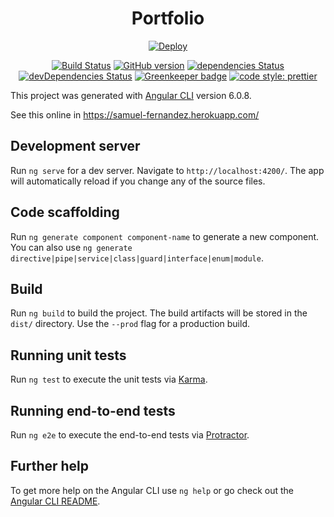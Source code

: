 <div align="center">
   <h1>Portfolio</h1>

[![Deploy](https://www.herokucdn.com/deploy/button.svg)](https://heroku.com/deploy)

[![Build Status](https://travis-ci.org/samuelfernandez/portfolio.svg?branch=master)](https://travis-ci.org/samuelfernandez/portfolio)
[![GitHub version](https://badge.fury.io/gh/samuelfernandez%2Fportfolio.svg)](https://badge.fury.io/gh/samuelfernandez%2Fportfolio)
[![dependencies Status](https://david-dm.org/samuelfernandez/portfolio/status.svg)](https://david-dm.org/samuelfernandez/portfolio)
[![devDependencies Status](https://david-dm.org/samuelfernandez/portfolio/dev-status.svg)](https://david-dm.org/samuelfernandez/portfolio?type=dev)
[![Greenkeeper badge](https://badges.greenkeeper.io/samuelfernandez/portfolio.svg)](https://greenkeeper.io/)
[![code style: prettier](https://img.shields.io/badge/code_style-prettier-ff69b4.svg)](https://github.com/prettier/prettier)

</div>

This project was generated with [Angular CLI](https://github.com/angular/angular-cli) version 6.0.8.

See this online in https://samuel-fernandez.herokuapp.com/

## Development server

Run `ng serve` for a dev server. Navigate to `http://localhost:4200/`. The app will automatically reload if you change any of the source files.

## Code scaffolding

Run `ng generate component component-name` to generate a new component. You can also use `ng generate directive|pipe|service|class|guard|interface|enum|module`.

## Build

Run `ng build` to build the project. The build artifacts will be stored in the `dist/` directory. Use the `--prod` flag for a production build.

## Running unit tests

Run `ng test` to execute the unit tests via [Karma](https://karma-runner.github.io).

## Running end-to-end tests

Run `ng e2e` to execute the end-to-end tests via [Protractor](http://www.protractortest.org/).

## Further help

To get more help on the Angular CLI use `ng help` or go check out the [Angular CLI README](https://github.com/angular/angular-cli/blob/master/README.md).
